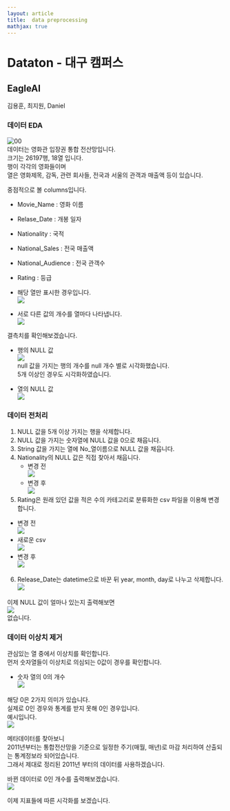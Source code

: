 ```yaml
---
layout: article
title:  data preprocessing
mathjax: true
---
```


# Dataton - 대구 캠퍼스

## EagleAI

김용훈, 최지원, Daniel  

### 데이터 EDA

![00](https://raw.githubusercontent.com/danielsun888/danielsun888.github.io/main/_posts/graph/kyh_d_1_head.png )  
데이터는 영화관 입장권 통합 전산망입니다.  
크기는 26197행, 18열 입니다.  
행이 각각의 영화들이며  
열은 영화제목, 감독, 관련 회사들, 전국과 서울의 관객과 매출액 등이 있습니다.

중점적으로 볼 columns입니다.  
* Movie_Name : 영화 이름
* Relase_Date : 개봉 일자
* Nationality : 국적
* National_Sales : 전국 매출액
* National_Audience : 전국 관객수
* Rating : 등급

* 해당 열만 표시한 경우입니다.  
![](https://raw.githubusercontent.com/danielsun888/danielsun888.github.io/main/_posts/graph/kyh_d_2_colum_used.png )  

* 서로 다른 값의 개수를 열마다 나타냅니다.  
![](https://raw.githubusercontent.com/danielsun888/danielsun888.github.io/main/_posts/graph/kyh_g_1_colexplain.png )  

결측치를 확인해보겠습니다.  

* 행의 NULL 값  
![](https://raw.githubusercontent.com/danielsun888/danielsun888.github.io/main/_posts/graph/kyh_g_2_row_null.png )  
null 값을 가지는 행의 개수를 null 개수 별로 시각화했습니다.  
5개 이상인 경우도 시각화하였습니다.  

* 열의 NULL 값  
![](https://raw.githubusercontent.com/danielsun888/danielsun888.github.io/main/_posts/graph/kyh_g_3_col_null.png )  

### 데이터 전처리

1. NULL 값을 5개 이상 가지는 행을 삭제합니다.
2. NULL 값을 가지는 숫자열에 NULL 값을 0으로 채웁니다.
3. String 값을 가지는 열에 No_열이름으로 NULL 값을 채웁니다.
4. Nationality의 NULL 값은 직접 찾아서 채웁니다.
   * 변경 전  
![](https://raw.githubusercontent.com/danielsun888/danielsun888.github.io/main/_posts/graph/kyh_d_3_Nationality_null_before.png )  
   * 변경 후  
![](https://raw.githubusercontent.com/danielsun888/danielsun888.github.io/main/_posts/graph/kyh_d_4_Nationality_null_after.png )  
5. Rating은 원래 있던 값을 적은 수의 카테고리로 분류화한 csv 파일을 이용해 변경합니다.
* 변경 전  
![](https://raw.githubusercontent.com/danielsun888/danielsun888.github.io/main/_posts/graph/kyh_d_5_Rating_before.png )  
* 새로운 csv  
![](https://raw.githubusercontent.com/danielsun888/danielsun888.github.io/main/_posts/graph/kyh_d_6_Rating_newCSV.png )  
* 변경 후  
![](https://raw.githubusercontent.com/danielsun888/danielsun888.github.io/main/_posts/graph/kyh_d_7_Rating_after.png )   
6. Release_Date는 datetime으로 바꾼 뒤
   year, month, day로 나누고 삭제합니다.  
![](https://raw.githubusercontent.com/danielsun888/danielsun888.github.io/main/_posts/graph/kyh_d_8_dattime.png )  

이제 NULL 값이 얼마나 있는지 출력해보면  
![](https://raw.githubusercontent.com/danielsun888/danielsun888.github.io/main/_posts/graph/kyh_g_4_null_last.png )  
없습니다.  

### 데이터 이상치 제거
관심있는 열 중에서 이상치를 확인합니다.  
먼저 숫자열들이 이상치로 의심되는 0값이 경우를 확인합니다.  
* 숫자 열의 0의 개수  
![](https://raw.githubusercontent.com/danielsun888/danielsun888.github.io/main/_posts/graph/kyh_g_5_numeric_0_before.png )  

해당 0은 2가지 의미가 있습니다.  
실제로 0인 경우와 통계를 받지 못해 0인 경우입니다.  
예시입니다.  
![](https://raw.githubusercontent.com/danielsun888/danielsun888.github.io/main/_posts/graph/kyh_d_9_problem_0.png )  

메타데이터를 찾아보니  
2011년부터는 통합전산망을 기준으로 일정한 주기(매월, 매년)로 마감 처리하여 산출되는 통계정보라 되어있습니다.  
그래서 제대로 정리된 2011년 부터의 데이터를 사용하겠습니다.  

바뀐 데이터로 0인 개수를 출력해보겠습니다.  
![](https://raw.githubusercontent.com/danielsun888/danielsun888.github.io/main/_posts/graph/kyh_g_6_numeric_0_after.png )  

이제 지표들에 따른 시각화를 보겠습니다.  
